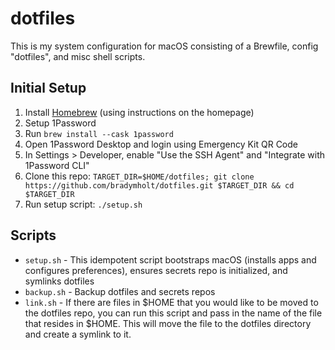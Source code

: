# dotfiles

This is my system configuration for macOS consisting of a Brewfile, config "dotfiles", and misc shell scripts.

## Initial Setup

1. Install [Homebrew](https://brew.sh/) (using instructions on the homepage)
1. Setup 1Password
  1. Run `brew install --cask 1password`
  1. Open 1Password Desktop and login using Emergency Kit QR Code
  1. In Settings > Developer, enable "Use the SSH Agent" and "Integrate with 1Password CLI"
1. Clone this repo: `TARGET_DIR=$HOME/dotfiles; git clone https://github.com/bradymholt/dotfiles.git $TARGET_DIR && cd $TARGET_DIR`
1. Run setup script: `./setup.sh`

## Scripts

- `setup.sh` - This idempotent script bootstraps macOS (installs apps and configures preferences), ensures secrets repo is initialized, and symlinks dotfiles
- `backup.sh` - Backup dotfiles and secrets repos
- `link.sh` -  If there are files in $HOME that you would like to be moved to the dotfiles repo, you can run this script and pass in the name of the file that resides in $HOME.  This will move the file to the dotfiles directory and create a symlink to it.
